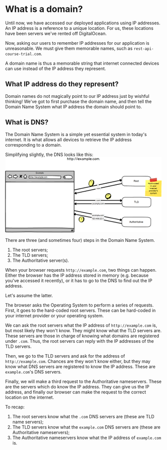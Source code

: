 # What is a domain?

Until now, we have accessed our deployed applications using IP addresses. An IP address is a reference to a unique location. For us, these locations have been servers we've rented off DigitalOcean.

Now, asking our users to remember IP addresses for our application is unreasonable. We must give them memorable names, such as `rest-api-course-trial.com`.

A domain name is thus a memorable string that internet connected devices can use instead of the IP address they represent.

## What IP address do they represent?

Domain names do not magically point to our IP address just by wishful thinking! We've got to first purchase the domain name, and then tell the Domain Name System what IP address the domain should point to.

## What is DNS?

The Domain Name System is a simple yet essential system in today's internet. It is what allows all devices to retrieve the IP address corresponding to a domain.

Simplifying slightly, the DNS looks like this:![](/assets/dns-steps.png)

There are three \(and sometimes four\) steps in the Domain Name System.

1. The root servers;
2. The TLD servers;
3. The Authoritative server\(s\).

When your browser requests `http://example.com`,  two things can happen. Either the browser has the IP address stored in memory \(e.g. because you've accessed it recently\), or it has to go to the DNS to find out the IP address.

Let's assume the latter.

The browser asks the Operating System to perform a series of requests. First, it goes to the hard-coded root servers. These can be hard-coded in your internet provider or your operating system.

We can ask the root servers what the IP address of `http://example.com` is, but most likely they won't know. They might know what the TLD servers are. These servers are those in charge of knowing what domains are registered under `.com`. Thus, the root servers can reply with the IP addresses of the TLD servers.

Then, we go to the TLD servers and ask for the address of `http://example.com`. Chances are they won't know either, but they may know what DNS servers are registered to know the IP address. These are `example.com`'s DNS servers.

Finally, we will make a third request to the Authoritative nameservers. These are the servers which do know the IP address. They can give us the IP address, and finally our browser can make the request to the correct location on the internet.

To recap:

1. The root servers know what the `.com` DNS servers are \(these are TLD name servers\);
2. The TLD servers know what the `example.com` DNS servers are \(these are Authoritative nameservers\);
3. The Authoritative nameservers know what the IP address of `example.com` is.



